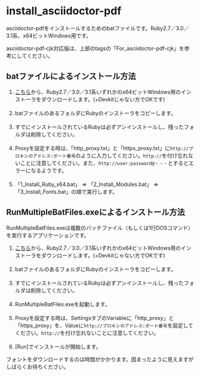 # install_asciidoctor-pdf

asciidoctor-pdfをインストールするためのbatファイルです。Ruby2.7／3.0／3.1系、x64ビットWindows用です。

asciidoctor-pdf-cjk対応版は、上部のtagsの「For_asciidoctor-pdf-cjk」を参考にしてください。

## batファイルによるインストール方法

1. [こちら](https://rubyinstaller.org/downloads/)から、Ruby2.7／3.0／3.1系いずれかのx64ビットWindows用のインストーラをダウンロードします。(+Devkitじゃない方でOKです)<br><br>
1. batファイルのあるフォルダにRubyのインストーラをコピーします。<br><br>
1. すでにインストールされているRubyは必ずアンインストールし、残ったフォルダは削除してください。<br><br>
1. Proxyを設定する時は、「http_proxy.txt」と「https_proxy.txt」に`http://プロキシのアドレス:ポート番号`のように入力してください。`http://`を付け忘れないことに注意してください。また、`http://user:password@・・・`とするとエラーになるようです。<br><br>
1. 「1_Install_Ruby_x64.bat」 ⇒ 「2_Install_Modules.bat」 ⇒ 「3_Install_Fonts.bat」の順で実行します。

## RunMultipleBatFiles.exeによるインストール方法

RunMultipleBatFiles.exeは複数のバッチファイル（もしくは1行DOSコマンド）を実行するアプリケーションです。

1. [こちら](https://rubyinstaller.org/downloads/)から、Ruby2.7／3.0／3.1系いずれかのx64ビットWindows用のインストーラをダウンロードします。(+Devkitじゃない方でOKです)<br><br>
1. batファイルのあるフォルダにRubyのインストーラをコピーします。<br><br>
1. すでにインストールされているRubyは必ずアンインストールし、残ったフォルダは削除してください。<br><br>
1. RunMultipleBatFiles.exeを起動します。<br><br>
1. Proxyを設定する時は、SettingsタブのVariableに「http_proxy」と「https_proxy」を、Valueに`http://プロキシのアドレス:ポート番号`を設定してください。`http://`を付け忘れないことに注意してください。<br><br>
1. [Run]でインストールが開始します。

フォントをダウンロードするのは時間がかかります。固まったように見えますがしばらくお待ちください。